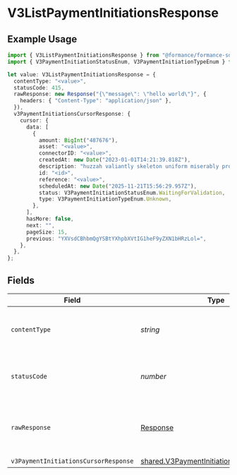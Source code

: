 # V3ListPaymentInitiationsResponse

## Example Usage

```typescript
import { V3ListPaymentInitiationsResponse } from "@formance/formance-sdk/sdk/models/operations";
import { V3PaymentInitiationStatusEnum, V3PaymentInitiationTypeEnum } from "@formance/formance-sdk/sdk/models/shared";

let value: V3ListPaymentInitiationsResponse = {
  contentType: "<value>",
  statusCode: 415,
  rawResponse: new Response("{\"message\": \"hello world\"}", {
    headers: { "Content-Type": "application/json" },
  }),
  v3PaymentInitiationsCursorResponse: {
    cursor: {
      data: [
        {
          amount: BigInt("487676"),
          asset: "<value>",
          connectorID: "<value>",
          createdAt: new Date("2023-01-01T14:21:39.818Z"),
          description: "huzzah valiantly skeleton uniform miserably promptly",
          id: "<id>",
          reference: "<value>",
          scheduledAt: new Date("2025-11-21T15:56:29.957Z"),
          status: V3PaymentInitiationStatusEnum.WaitingForValidation,
          type: V3PaymentInitiationTypeEnum.Unknown,
        },
      ],
      hasMore: false,
      next: "",
      pageSize: 15,
      previous: "YXVsdCBhbmQgYSBtYXhpbXVtIG1heF9yZXN1bHRzLol=",
    },
  },
};
```

## Fields

| Field                                                                                                         | Type                                                                                                          | Required                                                                                                      | Description                                                                                                   |
| ------------------------------------------------------------------------------------------------------------- | ------------------------------------------------------------------------------------------------------------- | ------------------------------------------------------------------------------------------------------------- | ------------------------------------------------------------------------------------------------------------- |
| `contentType`                                                                                                 | *string*                                                                                                      | :heavy_check_mark:                                                                                            | HTTP response content type for this operation                                                                 |
| `statusCode`                                                                                                  | *number*                                                                                                      | :heavy_check_mark:                                                                                            | HTTP response status code for this operation                                                                  |
| `rawResponse`                                                                                                 | [Response](https://developer.mozilla.org/en-US/docs/Web/API/Response)                                         | :heavy_check_mark:                                                                                            | Raw HTTP response; suitable for custom response parsing                                                       |
| `v3PaymentInitiationsCursorResponse`                                                                          | [shared.V3PaymentInitiationsCursorResponse](../../../sdk/models/shared/v3paymentinitiationscursorresponse.md) | :heavy_minus_sign:                                                                                            | OK                                                                                                            |